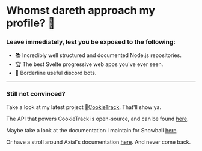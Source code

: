 # Whomst dareth approach my profile? :anger:

### Leave immediately, lest you be exposed to the following:

- :books: Incredibly well structured and documented Node.js repositories.
- :trophy: The best Svelte progressive web apps you've ever seen.
- :robot: Borderline useful discord bots.

---

### Still not convinced?

Take a look at my latest project :cookie:[CookieTrack](https://cookietrack.io). That'll show ya.

The API that powers CookieTrack is open-source, and can be found [here](https://github.com/Ncookiez/cookietrack-api).

Maybe take a look at the documentation I maintain for Snowball [here](https://snowballs.gitbook.io/snowball-docs/).

Or have a stroll around Axial's documentation [here](https://docs.axial.exchange). And never come back.

